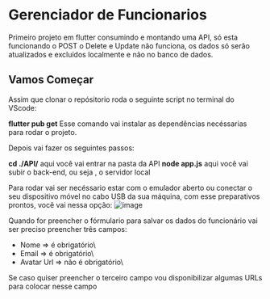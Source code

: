 # Gerenciador de Funcionarios

Primeiro projeto em flutter consumindo e montando uma API, só esta funcionando o POST o Delete e Update não funciona, os dados só serão atualizados e excluídos localmente e não no banco de dados.


## Vamos Começar


Assim que clonar o repósitorio roda o seguinte script no terminal do VScode:


**flutter pub get** Esse comando vai instalar as dependências necéssarias para rodar o projeto. 


Depois vai fazer os seguintes passos:


  **cd ./API/** aqui você vai entrar na pasta da API
  **node app.js**  aqui você vai subir o back-end, ou seja , o servidor local


Para rodar vai ser necéssario estar com o emulador aberto ou conectar o seu dispositivo móvel no cabo USB da sua máquina, com esse preparativos prontos, você vai nessa opção:
![image](https://github.com/willams192/gerencimento_funcionario/assets/84344077/05be3f46-d3d9-4637-af54-7b3f6fae6cab)


Quando for preencher o fórmulario para salvar os dados do funcionário vai ser preciso preencher três campos:

   - Nome => é obrigatório\
   - Email => é obrigatório\
   - Avatar Url => não é obrigatório\


Se caso quiser preencher o terceiro campo vou disponibilizar algumas URLs para colocar nesse campo
